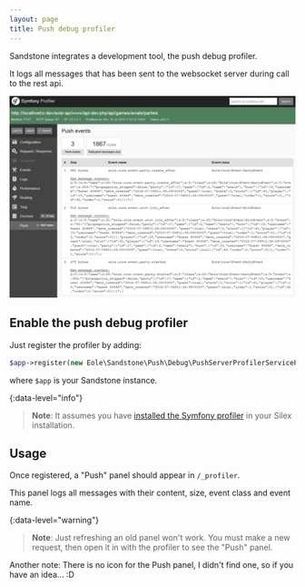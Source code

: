 ```yaml
---
layout: page
title: Push debug profiler
---
```


Sandstone integrates a development tool, the push debug profiler.

It logs all messages that has been sent to the websocket server
during call to the rest api.

<img
    src="img/push-debug-profiler-screen.png"
    alt="Push debug profiler screenschot"
    class="img-fluid"
/>


## Enable the push debug profiler

Just register the profiler by adding:

``` php
$app->register(new Eole\Sandstone\Push\Debug\PushServerProfilerServiceProvider());
```

where `$app` is your Sandstone instance.

{:data-level="info"}
> **Note**:
> It assumes you have
> [installed the Symfony profiler](https://github.com/silexphp/Silex-WebProfiler)
> in your Silex installation.


## Usage

Once registered, a "Push" panel should appear in `/_profiler`.

This panel logs all messages with their content, size, event class and event name.

{:data-level="warning"}
> **Note**:
> Just refreshing an old panel won't work.
> You must make a new request, then open it in with the profiler
> to see the "Push" panel.

Another note: There is no icon for the Push panel, I didn't find one, so if you have an idea... :D
